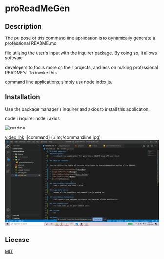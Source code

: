 # proReadMeGen

## Description

The purpose of this command line application is to dynamically generate a professional README.md

file utlizing the user's input with the inquirer package. By doing so, it allows software

developers to focus more on their projects, and less on making professional README's! To invoke this

command line applications; simply use node index.js.

## Installation

Use the package manager's [inquirer](https://www.npmjs.com/package/inquirer) and [axios](https://www.npmjs.com/package/axios) to install this application.

node i inquirer
node i axios

![readme](https://user-images.githubusercontent.com/71291602/101871189-fe435e00-3b37-11eb-9f86-1c4daebb8599.gif)

[video link](https://drive.google.com/file/d/1H__u1tlCO2zFJSqFmaX7oRgCvOBPkJWW/view)
![command] (./img/commandline.jpg)
![generate](./img/readmeresult.jpg)

## License

[MIT](https://choosealicense.com/licenses/mit/)

